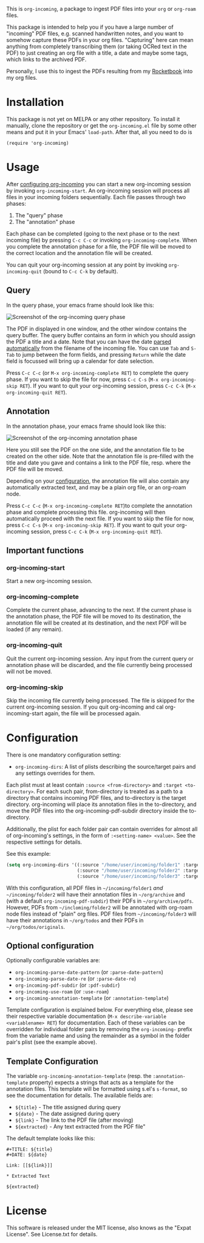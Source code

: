 This is `org-incoming`, a package to ingest PDF files into your `org` or `org-roam` files.

This package is intended to help you if you have a large number of "incoming" PDF files,
e.g. scanned handwritten notes, and you want to somehow capture these PDFs in your org
files. "Capturing" here can mean anything from completely transcribing them (or taking OCRed text in
the PDF) to just creating an org file with a title, a date and maybe some tags, which links to the
archived PDF.

Personally, I use this to ingest the PDFs resulting from my [Rocketbook](https://getrocketbook.com/)
into my org files.

# Installation

This package is not yet on MELPA or any other repository. To install it manually, clone the
repository or get the `org-incoming.el` file by some other means and put it in your Emacs'
`load-path`. After that, all you need to do is

```
(require 'org-incoming)
```


# Usage 

After [configuring org-incoming](#configuration) you can start a new org-incoming session by
invoking `org-incoming-start`. An org-incoming session will process all files in your incoming
folders sequentially. Each file passes through two phases:

1. The "query" phase
2. The "annotation" phase

Each phase can be completed (going to the next phase or to the next incoming file) by pressing `C-c
C-c` or invoking `org-incoming-complete`. When you complete the annotation phase for a file, the PDF
file will be moved to the correct location and the annotation file will be created.

You can quit your org-incoming session at any point by invoking `org-incoming-quit` (bound to
`C-c C-k` by default).

## Query

In the query phase, your emacs frame should look like this:

![Screenshot of the org-incoming query phase](https://raw.githubusercontent.com/tinloaf/org-incoming/main/doc/screenshot_query.png)

The PDF in displayed in one window, and the other window contains the query buffer. The query buffer
contains an form in which you should assign the PDF a title and a date. Note that you can have
the date [parsed automatically](#optional-configuration) from the filename of the incoming file. You can use `Tab` and `S-Tab`
to jump between the form fields, and pressing `Return` while the date field is focussed will bring
up a calendar for date selection.

Press `C-c C-c` (or `M-x org-incoming-complete RET`) to complete the query phase. If you want to
skip the file for now, press `C-c C-s` (`M-x org-incoming-skip RET`). If you want to quit your
org-incoming session, press `C-c C-k` (`M-x org-incoming-quit RET`).

## Annotation

In the annotation phase, your emacs frame should look like this:

![Screenshot of the org-incoming annotation phase](https://raw.githubusercontent.com/tinloaf/org-incoming/main/doc/screenshot_annotation.png)

Here you still see the PDF on the one side, and the annotation file to be created on the other
side. Note that the annotation file is pre-filled with the title and date you gave and contains a
link to the PDF file, resp. where the PDF file will be moved.

Depending on your [configuration](#configuration), the annotation file will also contain any automatically
extracted text, and may be a plain org file, or an org-roam node.

Press `C-c C-c` (`M-x org-incoming-complete RET`)to complete the annotation phase and complete
processing this file. org-incoming will then automatically proceed with the next file. If you want
to skip the file for now, press `C-c C-s` (`M-x org-incoming-skip RET`). If you want to quit your
org-incoming session, press `C-c C-k` (`M-x org-incoming-quit RET`).

## Important functions
### org-incoming-start
Start a new org-incoming session.

### org-incoming-complete
Complete the current phase, advancing to the next. If the current phase is the annotation phase, the
PDF file will be moved to its destination, the annotation file will be created at its destination,
and the next PDF will be loaded (if any remain).

### org-incoming-quit
Quit the current org-incoming session. Any input from the current query or annotation phase will be
discarded, and the file currently being processed will not be moved.

### org-incoming-skip
Skip the incoming file currently being processed. The file is skipped for the current org-incoming
session. If you quit org-incoming and cal org-incoming-start again, the file will be processed
again.


# Configuration

There is one mandatory configuration setting:

 * `org-incoming-dirs`: A list of plists describing the source/target pairs and any settings overrides for them.

Each plist must at least contain `:source <from-directory>` and `:target <to-directory>`.  For each
such pair, from-directory is treated as a path to a directory that contains incoming PDF files, and
to-directory is the target directory.  org-incoming will place its annotation files in the
to-directory, and move the PDF files into the org-incoming-pdf-subdir directory inside the
to-directory.

Additionally, the plist for each folder pair can contain overrides for almost all of org-incoming's
settings, in the form of `:<setting-name> <value>`.  See the respective settings for details.

See this example:

~~~lisp
(setq org-incoming-dirs '((:source "/home/user/incoming/folder1" :target "/home/user/org/archive")
                          (:source "/home/user/incoming/folder2" :target "/home/user/org/archive" :use-roam 't)
                          (:source "/home/user/incoming/folder3" :target "/home/user/org/todos" :pdf-subdir "originals")))
~~~

With this configuration, all PDF files in `~/incoming/folder1` _and_ `~/incoming/folder2` will have
their annotation files in `~/org/archive` and (with a default `org-incoming-pdf-subdir`) their PDFs
in `~/org/archive/pdfs`. However, PDFs from `~/incloming/folder2` will be annotated with org-roam
node files instead of "plain" org files. PDF files from `~/incoming/folder3` will have their
annotations in `~/org/todos` and their PDFs in `~/org/todos/originals`.

## Optional configuration

Optionally configurable variables are:
 * `org-incoming-parse-date-pattern` (or `:parse-date-pattern`)
 * `org-incoming-parse-date-re` (or `:parse-date-re`)
 * `org-incoming-pdf-subdir` (or `:pdf-subdir`)
 * `org-incoming-use-roam` (or `:use-roam`)
 * `org-incoming-annotation-template` (or `:annotation-template`)

Template configuration is explained below. For everything else, please see their respective variable
documentation (`M-x describe-variable <variablename> RET`) for documentation. Each of these
variables can be overridden for individual folder pairs by removing the `org-incoming-` prefix from
the variable name and using the remainder as a symbol in the folder pair's plist (see the example
above).

## Template Configuration

The variable `org-incoming-annotation-template` (resp. the `:annotation-template` property) expects
a strings that acts as a template for the annotation files. This template will be formatted using
s.el's `s-format`, so see the documentation for details.  The available fields are:

* `${title}` - The title assigned during query
* `${date}` - The date assigned during query
* `${link}` - The link to the PDF file (after moving)
* `${extracted}` - Any text extracted from the PDF file"

The default template looks like this:
```
#+TITLE: ${title}
#+DATE: ${date}

Link: [[${link}]]

* Extracted Text

${extracted}
```


# License

This software is released under the MIT license, also knows as the "Expat License". See License.txt
for details.

